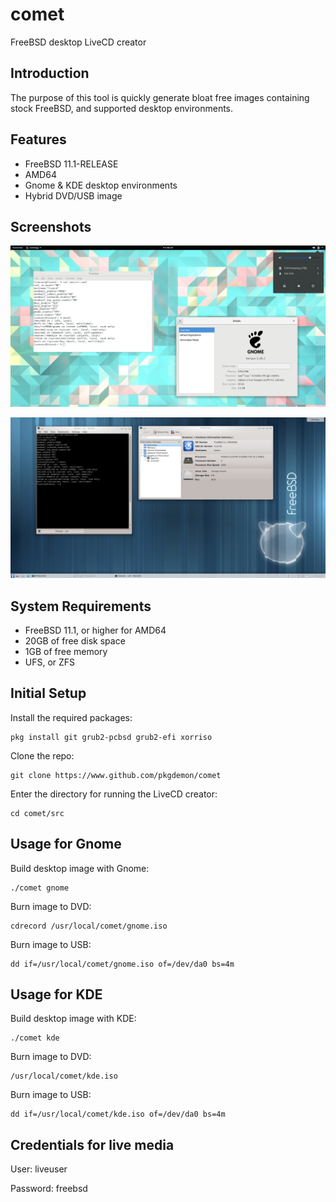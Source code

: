 # comet
FreeBSD desktop LiveCD creator

## Introduction
The purpose of this tool is quickly generate bloat free images containing stock FreeBSD, and supported desktop environments.

## Features
* FreeBSD 11.1-RELEASE
* AMD64
* Gnome & KDE desktop environments
* Hybrid DVD/USB image

## Screenshots

![Alt text](/screenshots/gnome-livecd.png?raw=true "Gnome LiveCD")

![Alt text](/screenshots/kde-livecd.png?raw=true "KDE LiveCD")

## System Requirements
* FreeBSD 11.1, or higher for AMD64
* 20GB of free disk space
* 1GB of free memory
* UFS, or ZFS

## Initial Setup
Install the required packages:
```
pkg install git grub2-pcbsd grub2-efi xorriso
```
Clone the repo:
```
git clone https://www.github.com/pkgdemon/comet
```
Enter the directory for running the LiveCD creator:
```
cd comet/src
```

## Usage for Gnome
Build desktop image with Gnome:
```
./comet gnome
```
Burn image to DVD:
```
cdrecord /usr/local/comet/gnome.iso
```
Burn image to USB:
```
dd if=/usr/local/comet/gnome.iso of=/dev/da0 bs=4m
```

## Usage for KDE
Build desktop image with KDE:
```
./comet kde
```
Burn image to DVD:
```
/usr/local/comet/kde.iso
```
Burn image to USB:
```
dd if=/usr/local/comet/kde.iso of=/dev/da0 bs=4m
```

## Credentials for live media
User: liveuser

Password: freebsd
